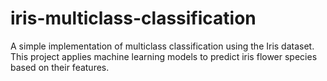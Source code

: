 # iris-multiclass-classification
A simple implementation of multiclass classification using the Iris dataset. This project applies machine learning models to predict iris flower species based on their features.
